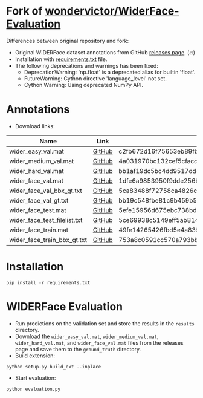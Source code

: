 # Fork of [wondervictor/WiderFace-Evaluation](https://github.com/wondervictor/WiderFace-Evaluation)

Differences between original repository and fork:

* Original WIDERFace dataset annotations from GitHub [releases page](https://github.com/clibdev/WiderFace-Evaluation/releases). (🔥)
* Installation with [requirements.txt](requirements.txt) file.
* The following deprecations and warnings has been fixed:
  * DeprecationWarning: 'np.float' is a deprecated alias for builtin 'float'.
  * FutureWarning: Cython directive 'language_level' not set.
  * Cython Warning: Using deprecated NumPy API.

# Annotations

* Download links:

| Name                         | Link                                                                                                            | SHA-256                                                          |
|------------------------------|-----------------------------------------------------------------------------------------------------------------|------------------------------------------------------------------|
| wider_easy_val.mat           | [GitHub](https://github.com/clibdev/WiderFace-Evaluation/releases/latest/download/wider_easy_val.mat)           | c2fb672d16f75653eb89fb8bc437a7d060896a71cd7a65c1a5a3e4479024099c |
| wider_medium_val.mat         | [GitHub](https://github.com/clibdev/WiderFace-Evaluation/releases/latest/download/wider_medium_val.mat)         | 4a031970bc132cef5cfacd05068aabcf4fe15d4a31a1e9f4f00eb134fdf449c1 |
| wider_hard_val.mat           | [GitHub](https://github.com/clibdev/WiderFace-Evaluation/releases/latest/download/wider_hard_val.mat)           | bb1af19dc5bc4dd9517dd8ae8096326c68175f2c3411763bdd4f23fa98638b78 |
| wider_face_val.mat           | [GitHub](https://github.com/clibdev/WiderFace-Evaluation/releases/latest/download/wider_face_val.mat)           | 1dfe6a9853950f9dde256b5e8bb75d8f272e6bc02a15ae1968f5a9b883f458cb |
| wider_face_val_bbx_gt.txt    | [GitHub](https://github.com/clibdev/WiderFace-Evaluation/releases/latest/download/wider_face_val_bbx_gt.txt)    | 5ca83488f72758ca4826c35212610a8abf04a7af7b17eb407d6284007baba3b6 |
| wider_face_val_gt.txt        | [GitHub](https://github.com/clibdev/WiderFace-Evaluation/releases/latest/download/wider_face_val_gt.txt)        | bb19c548fbe81c9b459b53f6d5ed8286f5fd6e97a9c7c0edbd5ad64a6900f26c |
| wider_face_test.mat          | [GitHub](https://github.com/clibdev/WiderFace-Evaluation/releases/latest/download/wider_face_test.mat)          | 5efe15956d675ebc738bd4e9e249ca18d4a41866b5c40aa87c48225656636895 |
| wider_face_test_filelist.txt | [GitHub](https://github.com/clibdev/WiderFace-Evaluation/releases/latest/download/wider_face_test_filelist.txt) | 5ce69938c5149eff5ab814d737f9095c129fe42a86e672c94024f86fc879ae6d |
| wider_face_train.mat         | [GitHub](https://github.com/clibdev/WiderFace-Evaluation/releases/latest/download/wider_face_train.mat)         | 49fe14265426fbd5e4a8355f91717150fa26986029545fc7af20ea642f71d6fa |
| wider_face_train_bbx_gt.txt  | [GitHub](https://github.com/clibdev/WiderFace-Evaluation/releases/latest/download/wider_face_train_bbx_gt.txt)  | 753a8c0591cc570a793bb7fd2de4db6e5357bb1abbe863d8739d586369e32d9d |

# Installation

```shell
pip install -r requirements.txt
```

# WIDERFace Evaluation

* Run predictions on the validation set and store the results in the `results` directory.
* Download the `wider_easy_val.mat`, `wider_medium_val.mat`, `wider_hard_val.mat`, and `wider_face_val.mat` files
  from the releases page and save them to the `ground_truth` directory.
* Build extension:

```shell
python setup.py build_ext --inplace
```

* Start evaluation:

```shell
python evaluation.py
```
